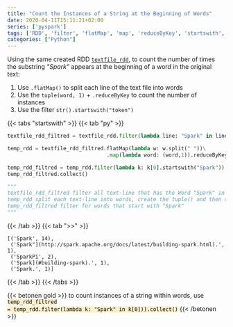 ```yaml
---
title: "Count the Instances of a String at the Beginning of Words"
date: 2020-04-11T15:11:21+02:00
series: ['pyspark']
tags: ['RDD', 'filter', 'flatMap', 'map', 'reduceByKey', 'startswith', 'collect']
categories: ["Python"]
---
```


Using the same created RDD [`textfile_rdd`](/posts/python/pyspark/create-a-rdd-from-file), to count the number of times the substring _"Spark"_ appears at the beginning of a word in the original text:

1. Use `.flatMap()` to split each line of the text file into words
2. Use the `tuple(word, 1)` + `.reduceByKey` to count the number of instances
3. Use the filter `str().startswith("token")` 

{{< tabs "startswith" >}}
{{< tab "py" >}}
```python
textfile_rdd_filtred = textfile_rdd.filter(lambda line: "Spark" in line)

temp_rdd = textfile_rdd_filtred.flatMap(lambda w: w.split(" "))\
								.map(lambda word: (word,1)).reduceByKey(add)

temp_rdd_filtred = temp_rdd.filter(lambda k: k[0].startswith("Spark"))
temp_rdd_filtred.collect()

"""
textfile_rdd_filtred filter all text-line that has the Word "Spark" in it.
temp_rdd split each text-line into words, create the tuple() and then sum by. 
temp_rdd_filtred filter for words that start with "Spark"
"""
``` 
{{< /tab >}}
{{< tab ">>" >}}
```
[('Spark', 14),
 ('Spark"](http://spark.apache.org/docs/latest/building-spark.html).', 1),
 ('SparkPi', 2),
 ('Spark](#building-spark).', 1),
 ('Spark.', 1)]
```
{{< /tab >}}
{{< /tabs >}}

{{< betonen gold >}}
to count instances of a string within words, use <code style="color:black;background-color:rgba(255, 180, 0, 0.2);">temp_rdd_filtred = temp_rdd.filter(lambda k: "Spark" in k[0])).collect()</code>
{{< /betonen >}}